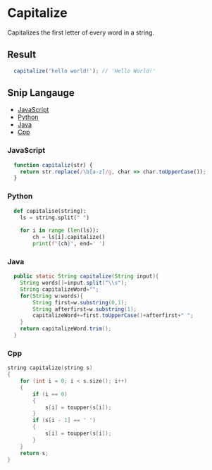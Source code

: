# Capitalize
Capitalizes the first letter of every word in a string.

## Result
```js
  capitalize('hello world!'); // 'Hello World!'
```

## Snip Langauge
* [JavaScript](#javascript)
* [Python](#python)
* [Java](#java)
* [Cpp](#cpp)

### JavaScript
```js
  function capitaliz(str) {
    return str.replace(/\b[a-z]/g, char => char.toUpperCase());
  }
```
### Python
```python
  def capitalise(string):
    ls = string.split(" ")
    
    for i in range (len(ls)):
        ch = ls[i].capitalize()
        print(f"{ch}", end=' ')
```
### Java
```java
  public static String capitalize(String input){  
    String words[]=input.split("\\s");  
    String capitalizeWord="";  
    for(String w:words){  
        String first=w.substring(0,1);  
        String afterfirst=w.substring(1);  
        capitalizeWord+=first.toUpperCase()+afterfirst+" ";  
    }  
    return capitalizeWord.trim();  
  }  
```
### Cpp
```cpp
string capitalize(string s)
{
    for (int i = 0; i < s.size(); i++)
    {
        if (i == 0)
        {
            s[i] = toupper(s[i]);
        }
        if (s[i - 1] == ' ')
        {
            s[i] = toupper(s[i]);
        }
    }
    return s;
}
```
